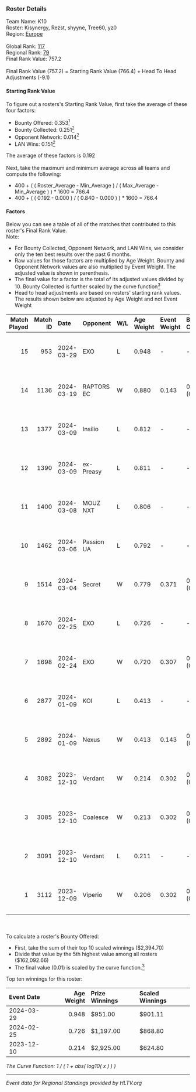 ### Roster Details<br />
Team Name: K10<br />
Roster: Kisynergy, Rezst, shyyne, Tree60, yz0<br />
Region: [Europe]( ../standings_europe.md)<br />
<br />
Global Rank: [117](../standings_global.md)<br />
Regional Rank: [79]( ../standings_europe.md)<br />
Final Rank Value:  757.2<br />
<br />
Final Rank Value (757.2) = Starting Rank Value (766.4) + Head To Head Adjustments (-9.1)<br />

#### Starting Rank Value<br />
To figure out a rosters's Starting Rank Value, first take the average of these four factors:<br />
- Bounty Offered: 0.353[<sup>1</sup>](#table2)
- Bounty Collected: 0.251[<sup>2</sup>](#table1)
- Opponent Network: 0.014[<sup>2</sup>](#table1)
- LAN Wins: 0.151[<sup>2</sup>](#table1)

The average of these factors is 0.192<br />
<br />
Next, take the maximum and minimum average across all teams and compute the following:<br />
- 400 + ( ( Roster_Average - Min_Average ) / ( Max_Average - Min_Average ) ) * 1600 = 766.4
- 400 + ( ( 0.192 - 0.000 ) / ( 0.840 - 0.000 ) ) * 1600 = 766.4


#### Factors<br />
Below you can see a table of all of the matches that contributed to this roster's Final Rank Value.<br />
Note:<br />

- For Bounty Collected, Opponent Network, and LAN Wins, we consider only the ten best results over the past 6 months.
- Raw values for those factors are multiplied by Age Weight. Bounty and Opponent Network values are also multiplied by Event Weight. The adjusted value is shown in parenthesis.
- The final value for a factor is the total of its adjusted values divided by 10. Bounty Collected is further scaled by the curve function[<sup>3</sup>](#curveFunction)
- Head to head adjustments are based on rosters' starting rank values. The results shown below are adjusted by Age Weight and not Event Weight
<span id="table1"></span><br />


| Match Played | Match ID | Date       | Opponent   | W/L | Age Weight | Event Weight | Bounty Collected | Opponent Network | LAN Wins  | H2H Adj. | Roster                                |
| -: | -: | :- | :- | :- | :- | :- | :- | :- | :- | -: | :- |
|           15 |      953 | 2024-03-29 | EXO        | L   | 0.948      | -            | -                | -                | -         |   -10.72 | Kisynergy, Rezst, shyyne, Tree60, yz0 |
|           14 |     1136 | 2024-03-19 | RAPTORS EC | W   | 0.880      | 0.143        | 0.000 (0.000)    | 0.038 (0.005)    | 0 (0.000) |     3.35 | Kisynergy, Rezst, shyyne, Tree60, yz0 |
|           13 |     1377 | 2024-03-09 | Insilio    | L   | 0.812      | -            | -                | -                | -         |    -7.58 | Rezst, shyyne, SLY, Tree60, yz0       |
|           12 |     1390 | 2024-03-09 | ex-Preasy  | L   | 0.811      | -            | -                | -                | -         |    -3.77 | Rezst, shyyne, SLY, Tree60, yz0       |
|           11 |     1400 | 2024-03-08 | MOUZ NXT   | L   | 0.806      | -            | -                | -                | -         |    -4.54 | Rezst, shyyne, SLY, Tree60, yz0       |
|           10 |     1462 | 2024-03-06 | Passion UA | L   | 0.792      | -            | -                | -                | -         |    -5.96 | Rezst, shyyne, SLY, Tree60, yz0       |
|            9 |     1514 | 2024-03-04 | Secret     | W   | 0.779      | 0.371        | 0.000 (0.000)    | 0.192 (0.055)    | 0 (0.000) |     6.78 | Rezst, shyyne, SLY, Tree60, yz0       |
|            8 |     1670 | 2024-02-25 | EXO        | L   | 0.726      | -            | -                | -                | -         |    -9.79 | Rezst, shyyne, SLY, Tree60, yz0       |
|            7 |     1698 | 2024-02-24 | EXO        | W   | 0.720      | 0.307        | 0.031 (0.007)    | 0.144 (0.032)    | 1 (0.720) |    13.05 | Rezst, shyyne, SLY, Tree60, yz0       |
|            6 |     2877 | 2024-01-09 | KOI        | L   | 0.413      | -            | -                | -                | -         |    -2.56 | dox, Rezst, shyyne, Tree60, yz0       |
|            5 |     2892 | 2024-01-09 | Nexus      | W   | 0.413      | 0.143        | 0.031 (0.002)    | 0.605 (0.036)    | 0 (0.000) |     8.70 | dox, Rezst, shyyne, Tree60, yz0       |
|            4 |     3082 | 2023-12-10 | Verdant    | W   | 0.214      | 0.302        | 0.022 (0.001)    | 0.061 (0.004)    | 1 (0.214) |     3.36 | dox, Rezst, shyyne, Tree60, yz0       |
|            3 |     3085 | 2023-12-10 | Coalesce   | W   | 0.213      | 0.302        | 0.004 (0.000)    | 0.041 (0.003)    | 1 (0.213) |     2.57 | dox, Rezst, shyyne, Tree60, yz0       |
|            2 |     3091 | 2023-12-10 | Verdant    | L   | 0.211      | -            | -                | -                | -         |    -3.36 | dox, Rezst, shyyne, Tree60, yz0       |
|            1 |     3112 | 2023-12-09 | Viperio    | W   | 0.206      | 0.302        | 0.000 (0.000)    | 0.045 (0.003)    | 1 (0.206) |     1.34 | dox, Rezst, shyyne, Tree60, yz0       |

<br />
<span id="table2"></span><br />
To calculate a roster's Bounty Offered:<br />

- First, take the sum of their top 10 scaled winnings ($2,394.70)
- Divide that value by the 5th highest value among all rosters ($162,092.66)
- The final value (0.01) is scaled by the curve function.[<sup>3</sup>](#curveFunction)

Top ten winnings for this roster:<br />

| Event Date | Age Weight | Prize Winnings | Scaled Winnings |
| :- | -: | :- | :- |
| 2024-03-29 |      0.948 | $951.00        | $901.11         |
| 2024-02-25 |      0.726 | $1,197.00      | $868.80         |
| 2023-12-10 |      0.214 | $2,925.00      | $624.80         |


<span id="curveFunction"></span>_The Curve Function: 1 / ( 1 + abs( log10( x ) ) )_<br />

---
_Event data for Regional Standings provided by HLTV.org_<br />
